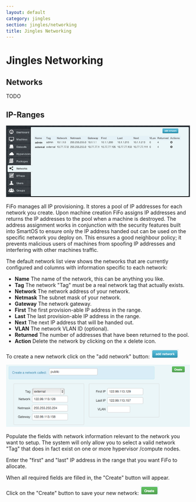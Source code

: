 ```yaml
---
layout: default
category: jingles
section: jingles/networking
title: Jingles Networking
---
```

# Jingles Networking


## Networks

TODO

## IP-Ranges

![](/assets/img/jingles/ipranges01.png)

FiFo manages all IP provisioning. It stores a pool of IP addresses for each network you create. Upon machine creation FiFo assigns IP addresses and returns the IP addresses to the pool when a machine is destroyed. The address assignment works in conjunction with the security features built into SmartOS to ensure only the IP address handed out can be used on the specific network you deploy on. This ensures a good neighbour policy; it prevents malicious users of machines from spoofing IP addresses and interfering with other machines traffic.

The default network list view shows the networks that are currently configured and columns with information specific to each network:

- **Name** The name of the network, this can be anything you like.
- **Tag** The network "Tag" must be a real network tag that actually exists.
- **Network** The network address of your network.
- **Netmask** The subnet mask of your network.
- **Gateway** The network gateway.
- **First** The first provision-able IP address in the range.
- **Last** The last provision-able IP address in the range.
- **Next** The next IP address that will be handed out.
- **VLAN** The network VLAN ID (optional).
- **Returned** The number of addresses that have been returned to the pool.
- **Action** Delete the network by clicking on the <kbd>x</kbd> delete icon.

To create a new network click on the "add network" button: ![](/assets/img/jingles/ipranges-add.png)

![](/assets/img/jingles/ipranges02.png)

Populate the fields with network information relevant to the network you want to setup. The system will only allow you to select a valid network "Tag" that does in fact exist on one or more hypervisor /compute nodes.

Enter the "first" and "last" IP address in the range that you want FiFo to allocate.

When all required fields are filled in, the "Create" button will appear.

Click on the "Create" button to save your new network: ![](/assets/img/jingles/ipranges-create.png)
